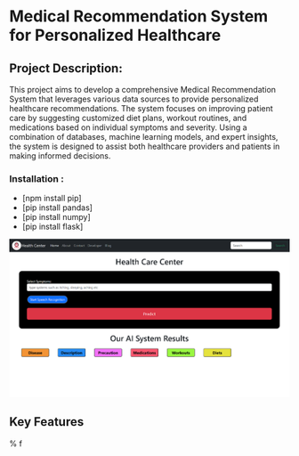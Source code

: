 # Medical Recommendation System for Personalized Healthcare
## Project Description:
This project aims to develop a comprehensive Medical Recommendation System that leverages various data sources to provide personalized healthcare recommendations. The system focuses on improving patient care by suggesting customized diet plans, workout routines, and medications based on individual symptoms and severity. Using a combination of databases, machine learning models, and expert insights, the system is designed to assist both healthcare providers and patients in making informed decisions.

### Installation :
- [npm install pip] 
- [pip install pandas]
- [pip install numpy]
- [pip install flask]



![image alt](https://github.com/FNICKE/Medical-Recommendation/blob/main/Img.png?raw=true)


## Key Features
% f






